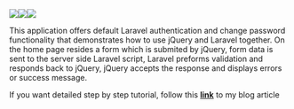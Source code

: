 <div style="display: flex">
    <img src="http://www.webcubictechnologies.com/wp-content/uploads/2017/10/laravel-logo-1.png">
    <img src="http://www.i2picture.com/images/symbols/punctuation/modifier_letter_plus_sign_u02D6_icon_256x256.png">
    <img src="https://www.wpfaster.org/wp-content/uploads/2013/06/jquery-logo.png">
</div>

<p>
    This application offers default Laravel authentication and change password functionality that demonstrates how to use jQuery and Laravel together. On the home page resides a form which is submited by jQuery, form data is sent to the server side Laravel script, Laravel preforms validation and responds back to jQuery, jQuery accepts the response and displays errors or success message.
</p>
<p>If you want detailed step by step tutorial, follow this <a href="http://markosblog.com/change-user-password-with-laravel-and-jquery/"><strong>link</strong></a> to my blog article</p>
